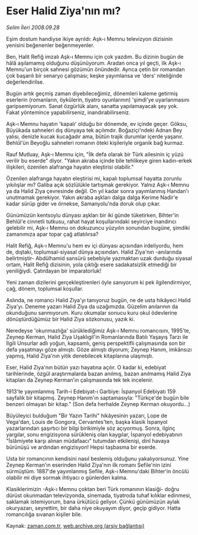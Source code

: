 # Eser Halid Ziya'nın mı?

*Selim İleri 2008.09.28*

<tr><td class="metin" colspan="2" style="padding-top: 20px; padding-left: 5px; padding-right: 10px;">Eşim dostum handiyse ikiye ayrıldı: Aşk-ı Memnu televizyon dizisinin yenisini beğenenler beğenmeyenler.</td></tr><tr><td class="metin" colspan="2" style="padding-top: 20px; padding-left: 5px; padding-right: 10px;"><p>Ben, Halit Refiğ imzalı Aşk-ı Memnu için çok yazdım. Bu dizinin bugün de hâlâ aşılamamış olduğunu düşünüyorum. Aradan onca yıl geçti, ilk Aşk-ı Memnu'un birçok sahnesi gözümün önündedir. Ayrıca çetin bir romandan çok başarılı bir senaryo çalışması; keşke yayımlansa ve 'ders' niteliğinde değerlendirilse.
<p>Bugün artık geçmiş zaman diyebileceğimiz, dönemleri kaleme getirmiş eserlerin (romanların, öykülerin, tiyatro oyunlarının) 'şimdi'ye uyarlanmasını garipsemiyorum. Sanat özgürlük alanı, sanatta yapılamayacak şey yok. Fakat yöntemince yapabilirseniz, inandırabilirseniz.
<p>Aşk-ı Memnu hayatın 'kapalı' olduğu bir dönemde, ev içinde geçer. Göksu, Büyükada sahneleri dış dünyaya tek açılımdır. Boğaziçi'ndeki Adnan Bey yalısı, denizle kucak kucağadır ama, bütün trajik durumlar içerde yaşanır. Behlûl'ün Beyoğlu sahneleri romanın öteki kişileriyle organik bağ kurmaz.
<p>Rauf Mutluay, Aşk-ı Memnu için, "İlk defa olarak bir Türk ailesinin iç yüzü verilir bu eserde" diyor. "Yakın akraba içinde bile tehlikeye giren kadın-erkek ilişkileri, özenilen alafranga hayatın eleştirisi olabilir."
<p>Özenilen alafranga hayatın eleştirisi mi, kapalı toplumsal hayatta zorunlu yıkılışlar mı? Galiba açık sözlülükle tartışmak gerekiyor. Yalnız Aşk-ı Memnu ya da Halid Ziya çevresinde değil. On yıl kadar sonra yayımlanmış Handan'ı unutmamak gerekiyor. Yakın akraba aşkları dalga dalga Kerime Nadir'e kadar sürüp gider ve örnekse, Samanyolu'nda doruk olup çıkar.
<p>Günümüzün kentsoylu dünyası aşkları bir iki günde tüketirken, Bihter'in Behlûl'e cinnetli tutkusu, rahat hayat koşullarındaki seyirciye inandırıcı gelebilir mi, Aşk-ı Memnu on dokuzuncu yüzyılın sonundan bugüne, şimdiki zamanımıza apar topar çağ atlatılırsa?
<p> Halit Refiğ, Aşk-ı Memnu'u hem ev içi dünyası açısından irdeliyordu, hem de, dıştaki, toplumsal-siyasal dünya açısından. Halid Ziya'nın -anılarında belirtmiştir- Abdülhamid sansürü sebebiyle yazmaktan uzak durduğu siyasal ortam, Halit Refiğ dizisinin, yola çıktığı esere sadakatsizlik etmediği bir yeniliğiydi. Çatırdayan bir imparatorluk! 
<p>Yeni zaman dizilerini gerçekleştirenleri öyle sanıyorum ki pek ilgilendirmiyor, çağ, dönem, toplumsal koşullar.
<p>Aslında, ne romancı Halid Ziya'yı tanıyoruz bugün, ne de usta hikâyeci Halid Ziya'yı. Deneme yazarı Halid Ziya da uzağımızda. Güzelim anılarının da okunduğunu sanmıyorum. Kuru okumalar sonucu kuru okul ödevlerine dönüştürdüğümüz bir Halid Ziya sözkonusu, yazık ki.
<p>Neredeyse 'okunmazlığa' sürüklediğimiz Aşk-ı Memnu romancısını, 1995'te, Zeynep Kerman, Halid Ziya Uşaklıgil'in Romanlarında Batılı Yaşayış Tarzı ile İlgili Unsurlar adlı yoğun, kapsamlı, geniş pers­pektifli çalışmasında son bir defa yaşatmayı göze almıştı. Göze almıştı diyorum; Zeynep Hanım, imkânsızı yapmış, Halid Ziya'nın yitik denebilecek kitaplarına ulaşmıştı.
<p>Eser, Halid Ziya'nın bütün yazı hayatına açılır. O kadar ki, edebiyat tarihlerinde, özgül araştırmalarda bazan anılmış, bazan anılmamış Halid Ziya kitapları da Zeynep Kerman'ın çalışmasında tek tek incelenir.
<p>1913'te yayımlanmış Tarih-i Edebiyat-ı Garbiye: İspanyol Edebiyatı 159 sayfalık bir kitapmış. Zeynep Hanım'ın saptamasıyla: "Türkçe'de bugün bile benzeri olmayan bir kitap." (Son defa herhalde Zeynep Kerman okuyordu...)
<p>Büyüleyici bulduğum "Bir Yazın Tarihi" hikâyesinin yazarı, Lope de Vega'dan, Louis de Gongora, Cervantes'ten, başka klasik İspanyol yazarlarından şaşırtıcı bir bilgi birikimiyle söz açıyormuş. Sonra, ilginç yargılar, sonu engizisyona sürükleniş olan kaygılar, İspanyol edebiyatının "İslâmiyete karşı alınan müdafaacı" tutumdan etkilenişi, dinî havaya bürünüşü ve ardından engizisyon! Hepsi taşbasma bir eserde.
<p>Usta bir romancının kendisini nasıl beslemiş olduğunu yakalıyorsunuz. Yine Zeynep Kerman'ın eserinden Halid Ziya'nın ilk romanı Sefile'nin izini sürmüştüm. 1887'de yayımlanmış Sefile, Aşk-ı Memnu'daki Bihter'in öncülü olabilir mi diye sormak ihtiyacı o günlerden kalma.
<p>Klasiklerimizin -Aşk-ı Memnu çoktan beri Türk romanının klasiği- doğru dürüst okunmadan televizyonda, sinemada, tiyatroda tuhaf kılıklar edinmesi, saklamak istemiyorum, bana ürkütücü geliyor. Çünkü günümüzün aylak okuryazarı, seyrettim, bir daha niye okuyayım diyor, geçip gidiyor. Hatta romancılığa sıvanan kişiler bile.<br/></p></p></p></p></p></p></p></p></p></p></p></p></p></p></p></td></tr>

Kaynak: [zaman.com.tr](http://zaman.com.tr/yazar.do?yazino=743558), [web.archive.org (arşiv bağlantısı)](http://web.archive.org/web/20081001182148/http://www.zaman.com.tr:80/yazar.do?yazino=743558)
